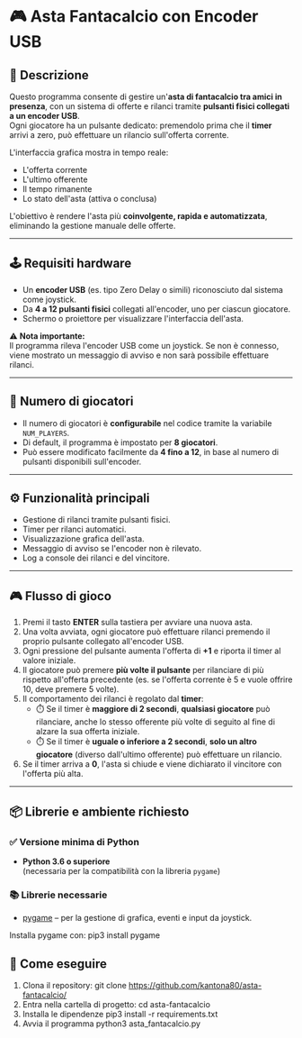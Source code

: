 # 🎮 Asta Fantacalcio con Encoder USB

## 📌 Descrizione
Questo programma consente di gestire un'**asta di fantacalcio tra amici in presenza**, con un sistema di offerte e rilanci tramite **pulsanti fisici collegati a un encoder USB**.  
Ogni giocatore ha un pulsante dedicato: premendolo prima che il **timer** arrivi a zero, può effettuare un rilancio sull'offerta corrente.

L'interfaccia grafica mostra in tempo reale:
- L'offerta corrente
- L'ultimo offerente
- Il tempo rimanente
- Lo stato dell'asta (attiva o conclusa)

L'obiettivo è rendere l'asta più **coinvolgente, rapida e automatizzata**, eliminando la gestione manuale delle offerte.

---

## 🕹️ Requisiti hardware
- Un **encoder USB** (es. tipo Zero Delay o simili) riconosciuto dal sistema come joystick.
- Da **4 a 12 pulsanti fisici** collegati all'encoder, uno per ciascun giocatore.
- Schermo o proiettore per visualizzare l'interfaccia dell'asta.

⚠️ **Nota importante:**  
Il programma rileva l'encoder USB come un joystick. Se non è connesso, viene mostrato un messaggio di avviso e non sarà possibile effettuare rilanci.

---

## 👥 Numero di giocatori
- Il numero di giocatori è **configurabile** nel codice tramite la variabile `NUM_PLAYERS`.
- Di default, il programma è impostato per **8 giocatori**.
- Può essere modificato facilmente da **4 fino a 12**, in base al numero di pulsanti disponibili sull'encoder.

---

## ⚙️ Funzionalità principali
- Gestione di rilanci tramite pulsanti fisici.
- Timer per rilanci automatici.
- Visualizzazione grafica dell'asta.
- Messaggio di avviso se l'encoder non è rilevato.
- Log a console dei rilanci e del vincitore.

---

## 🎮 Flusso di gioco

1. Premi il tasto **ENTER** sulla tastiera per avviare una nuova asta.
2. Una volta avviata, ogni giocatore può effettuare rilanci premendo il proprio pulsante collegato all'encoder USB.
3. Ogni pressione del pulsante aumenta l'offerta di **+1** e riporta il timer al valore iniziale.
4. Il giocatore può premere **più volte il pulsante** per rilanciare di più rispetto all'offerta precedente (es. se l'offerta corrente è 5 e vuole offrire 10, deve premere 5 volte).
5. Il comportamento dei rilanci è regolato dal **timer**:
   - ⏱️ Se il timer è **maggiore di 2 secondi**, **qualsiasi giocatore** può rilanciare, anche lo stesso offerente più volte di seguito al fine di alzare la sua offerta iniziale.
   - ⏱️ Se il timer è **uguale o inferiore a 2 secondi**, **solo un altro giocatore** (diverso dall'ultimo offerente) può effettuare un rilancio.
6. Se il timer arriva a **0**, l'asta si chiude e viene dichiarato il vincitore con l'offerta più alta.

---

## 📦 Librerie e ambiente richiesto

### ✅ Versione minima di Python
- **Python 3.6 o superiore**  
  (necessaria per la compatibilità con la libreria `pygame`)

### 📚 Librerie necessarie
- [pygame](https://www.pygame.org/) – per la gestione di grafica, eventi e input da joystick.

Installa pygame con:
pip3 install pygame


## 🚀 Come eseguire

1. Clona il repository:
   git clone https://github.com/kantona80/asta-fantacalcio/
2. Entra nella cartella di progetto:
  cd asta-fantacalcio
3. Installa le dipendenze
  pip3 install -r requirements.txt
4. Avvia il programma
  python3 asta_fantacalcio.py
